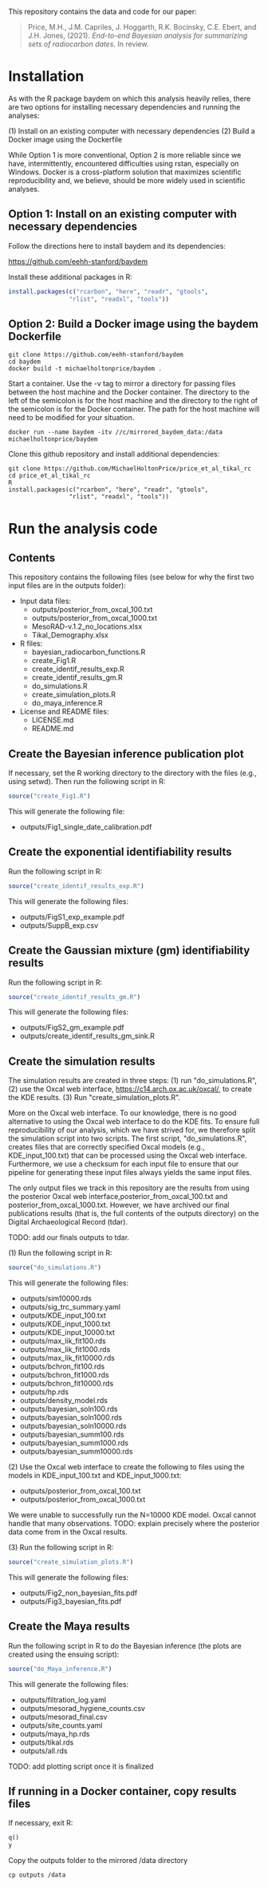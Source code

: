 This repository contains the data and code for our paper:

> Price, M.H., J.M. Capriles, J. Hoggarth, R.K. Bocinsky, C.E. Ebert, and J.H. Jones, (2021). *End-to-end Bayesian analysis for summarizing sets of radiocarbon dates*. In review.

# Installation
As with the R package baydem on which this analysis heavily relies, there are two options for installing necessary dependencies and running the analyses:

(1) Install on an existing computer with necessary dependencies
(2) Build a Docker image using the Dockerfile

While Option 1 is more conventional, Option 2 is more reliable since we have, intermittently, encountered difficulties using rstan, especially on Windows. Docker is a cross-platform solution that maximizes scientific reproducibility and, we believe, should be more widely used in scientific analyses.

## Option 1: Install on an existing computer with necessary dependencies
Follow the directions here to install baydem and its dependencies:

https://github.com/eehh-stanford/baydem

Install these additional packages in R:

```R
install.packages(c("rcarbon", "here", "readr", "gtools", 
                 "rlist", "readxl", "tools"))
```

## Option 2: Build a Docker image using the baydem Dockerfile

```console
git clone https://github.com/eehh-stanford/baydem
cd baydem
docker build -t michaelholtonprice/baydem .
```

Start a container. Use the -v tag to mirror a directory for passing files between the host machine and the Docker container. The directory to the left of the semicolon is for the host machine and the directory to the right of the semicolon is for the Docker container. The path for the host machine will need to be modified for your situation.

```console
docker run --name baydem -itv //c/mirrored_baydem_data:/data michaelholtonprice/baydem
```

Clone this github repository and install additional dependencies:

```console
git clone https://github.com/MichaelHoltonPrice/price_et_al_tikal_rc
cd price_et_al_tikal_rc
R
install.packages(c("rcarbon", "here", "readr", "gtools", 
                 "rlist", "readxl", "tools"))
```

# Run the analysis code

## Contents
This repository contains the following files (see below for why the first two input files are in the outputs folder):

-   Input data files:
    -   outputs/posterior_from_oxcal_100.txt
    -   outputs/posterior_from_oxcal_1000.txt
    -   MesoRAD-v.1.2\_no_locations.xlsx
    -   Tikal_Demography.xlsx
-   R files:
    -   bayesian_radiocarbon_functions.R
    -   create_Fig1.R
    -   create_identif_results_exp.R
    -   create_identif_results_gm.R
    -   do_simulations.R
    -   create_simulation_plots.R
    -   do_maya_inference.R
-   License and README files:
    -   LICENSE.md
    -   README.md

## Create the Bayesian inference publication plot
If necessary, set the R working directory to the directory with the files (e.g., using setwd). Then run the following script in R:

```R
source("create_Fig1.R")
```

This will generate the following file:
-   outputs/Fig1\_single\_date\_calibration.pdf

## Create the exponential identifiability results
Run the following script in R:

```R
source("create_identif_results_exp.R")
```

This will generate the following files:
-   outputs/FigS1\_exp\_example.pdf
-   outputs/SuppB\_exp.csv

## Create the Gaussian mixture (gm) identifiability results

Run the following script in R:

```R
source("create_identif_results_gm.R")
```

This will generate the following files:
-    outputs/FigS2_gm_example.pdf
-    outputs/create_identif_results_gm_sink.R

## Create the simulation results
The simulation results are created in three steps: (1) run "do_simulations.R", (2) use the Oxcal web interface, https://c14.arch.ox.ac.uk/oxcal/, to create the KDE results. (3) Run "create_simulation_plots.R".

More on the Oxcal web interface. To our knowledge, there is no good alternative to using the Oxcal web interface to do the KDE fits. To ensure full reproducibility of our analysis, which we have strived for, we therefore split the simulation script into two scripts. The first script, "do_simulations.R", creates files that are correctly specified Oxcal models (e.g., KDE_input_100.txt) that can be processed using the Oxcal web interface. Furthermore, we use a checksum for each input file to ensure that our pipeline for generating these input files always yields the same input files.

The only output files we track in this repository are the results from using the posterior Oxcal web interface,posterior_from_oxcal_100.txt and posterior_from_oxcal_1000.txt. However, we have archived our final publications results (that is, the full contents of the outputs directory) on the Digital Archaeological Record (tdar).

TODO: add our finals outputs to tdar.

(1) Run the following script in R:

```R
source("do_simulations.R")
```

This will generate the following files:
-    outputs/sim10000.rds
-    outputs/sig_trc_summary.yaml
-    outputs/KDE_input_100.txt
-    outputs/KDE_input_1000.txt
-    outputs/KDE_input_10000.txt
-    outputs/max_lik_fit100.rds
-    outputs/max_lik_fit1000.rds
-    outputs/max_lik_fit10000.rds
-    outputs/bchron_fit100.rds
-    outputs/bchron_fit1000.rds
-    outputs/bchron_fit10000.rds
-    outputs/hp.rds
-    outputs/density_model.rds
-    outputs/bayesian_soln100.rds
-    outputs/bayesian_soln1000.rds
-    outputs/bayesian_soln10000.rds
-    outputs/bayesian_summ100.rds
-    outputs/bayesian_summ1000.rds
-    outputs/bayesian_summ10000.rds

(2) Use the Oxcal web interface to create the following to files using the models in KDE_input_100.txt and KDE_input_1000.txt:

-    outputs/posterior_from_oxcal_100.txt
-    outputs/posterior_from_oxcal_1000.txt

We were unable to successfully run the N=10000 KDE model. Oxcal cannot handle that many observations.
TODO: explain precisely where the posterior data come from in the Oxcal results.

(3) Run the following script in R:

```R
source("create_simulation_plots.R")
```

This will generate the following files:
-    outputs/Fig2_non_bayesian_fits.pdf
-    outputs/Fig3_bayesian_fits.pdf

## Create the Maya results

Run the following script in R to do the Bayesian inference (the plots are created using the ensuing script):

```R
source("do_Maya_inference.R")
```

This will generate the following files:
-    outputs/filtration_log.yaml
-    outputs/mesorad_hygiene_counts.csv
-    outputs/mesorad_final.csv
-    outputs/site_counts.yaml
-    outputs/maya_hp.rds
-    outputs/tikal.rds
-    outputs/all.rds

TODO: add plotting script once it is finalized

## If running in a Docker container, copy results files
If necessary, exit R:
```R
q()
y
```

Copy the outputs folder to the mirrored /data directory

```console
cp outputs /data
```
